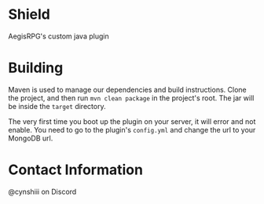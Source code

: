 # Shield
AegisRPG's custom java plugin

# Building
Maven is used to manage our dependencies and build instructions. Clone the project, and then run `mvn clean package` in
the project's root.
The jar will be inside the `target` directory.

The very first time you boot up the plugin on your server, it will error and not enable. You need to go to the
plugin's `config.yml` and change the url to your MongoDB url.

# Contact Information
@cynshiii on Discord
